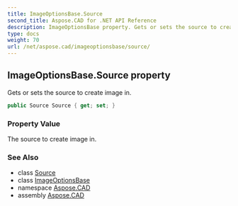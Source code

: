 ```yaml
---
title: ImageOptionsBase.Source
second_title: Aspose.CAD for .NET API Reference
description: ImageOptionsBase property. Gets or sets the source to create image in
type: docs
weight: 70
url: /net/aspose.cad/imageoptionsbase/source/
---
```

## ImageOptionsBase.Source property

Gets or sets the source to create image in.

```csharp
public Source Source { get; set; }
```

### Property Value

The source to create image in.

### See Also

* class [Source](../../source/)
* class [ImageOptionsBase](../)
* namespace [Aspose.CAD](../../../aspose.cad/)
* assembly [Aspose.CAD](../../../)


